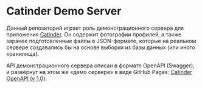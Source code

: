 # Catinder Demo Server

Данный репозиторий играет роль демонстрационного сервера для приложения [Catinder](https://github.com/aleksey-paykachev/Catinder). Он содержит фотографии профилей, а также заранее подготовленные файлы в JSON-формате, которые на реальном сервере создавались бы на основе выборки из базы данных (или иного хранилища).

API демонстрационного сервера описан в формате OpenAPI (Swagger), и развёрнут на этом же «демо сервере» в виде GitHub Pages: [Catinder OpenAPI (v 1.0)](https://aleksey-paykachev.github.io/Catinder-Demo-Server).
